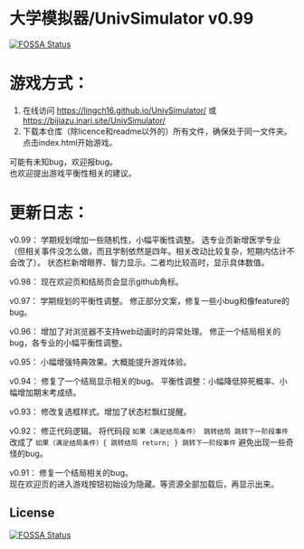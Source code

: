 # 大学模拟器/UnivSimulator v0.99
[![FOSSA Status](https://app.fossa.com/api/projects/git%2Bgithub.com%2FUsu171%2FUnivSimulator.svg?type=shield)](https://app.fossa.com/projects/git%2Bgithub.com%2FUsu171%2FUnivSimulator?ref=badge_shield)


# 游戏方式：


1. 在线访问 https://lingch16.github.io/UnivSimulator/      或 https://bijiazu.inari.site/UnivSimulator/              
2. 下载本仓库（除licence和readme以外的）所有文件，确保处于同一文件夹。点击index.html开始游戏。

可能有未知bug，欢迎报bug。     
也欢迎提出游戏平衡性相关的建议。


# 更新日志：

v0.99：
学期规划增加一些随机性，小幅平衡性调整。
选专业页新增医学专业（但相关事件没怎么做，而且学制依然是四年。相关改动比较复杂，短期内估计不会改了）。
状态栏新增眼界、智力显示。二者均比较高时，显示具体数值。

v0.98：
现在欢迎页和结局页会显示github角标。

v0.97：
学期规划的平衡性调整。
修正部分文案，修复一些小bug和像feature的bug。

v0.96：
增加了对浏览器不支持web动画时的异常处理。
修正一个结局相关的bug，各专业的小幅平衡性调整。


v0.95：
小幅增强特典效果。大概能提升游戏体验。


v0.94：
修复了一个结局显示相关的bug。
平衡性调整：小幅降低猝死概率、小幅增加期末考成绩。

v0.93：
修改复选框样式。增加了状态栏飘红提醒。

v0.92：
修正代码逻辑。
将代码段
`如果（满足结局条件）
  跳转结局
跳转下一阶段事件`
改成了
`如果（满足结局条件）{
  跳转结局
  return;
}
跳转下一阶段事件`
避免出现一些奇怪的bug。

v0.91： 
修复一个结局相关的bug。        
现在欢迎页的进入游戏按钮初始设为隐藏。等资源全部加载后，再显示出来。


## License
[![FOSSA Status](https://app.fossa.com/api/projects/git%2Bgithub.com%2FUsu171%2FUnivSimulator.svg?type=large)](https://app.fossa.com/projects/git%2Bgithub.com%2FUsu171%2FUnivSimulator?ref=badge_large)